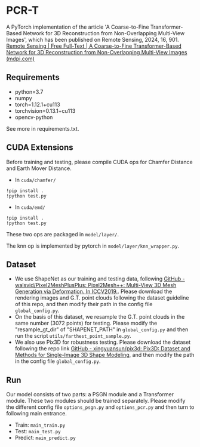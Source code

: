 # PCR-T

A PyTorch implementation of the article 'A Coarse-to-Fine Transformer-Based Network for 3D Reconstruction from Non-Overlapping Multi-View Images', which has been published on Remote Sensing, 2024, 16, 901. [Remote Sensing | Free Full-Text | A Coarse-to-Fine Transformer-Based Network for 3D Reconstruction from Non-Overlapping Multi-View Images (mdpi.com)](https://www.mdpi.com/2072-4292/16/5/901)



## Requirements

- python=3.7
- numpy
- torch=1.12.1+cu113
- torchvision=0.13.1+cu113
- opencv-python

See more in requirements.txt.



## CUDA Extensions

Before training and testing, please compile CUDA ops for Chamfer Distance and Earth Mover Distance.

- In `cuda/chamfer/`

```
!pip install .
!python test.py
```

- In `cuda/emd/`

```
!pip install .
!python test.py
```

These two ops are packaged in `model/layer/`.

The knn op is implemented by pytorch in `model/layer/knn_wrapper.py`.



## Dataset

- We use ShapeNet as our training and testing data, following [GitHub - walsvid/Pixel2MeshPlusPlus: Pixel2Mesh++: Multi-View 3D Mesh Generation via Deformation. In ICCV2019.](https://github.com/walsvid/Pixel2MeshPlusPlus/tree/master). Please download the rendering images and G.T. point clouds following the dataset guideline of this repo, and then modify their path in the config file `global_config.py`.
- On the basis of this dataset, we resample the G.T. point clouds in the same number (3072 points) for testing. Please modify the "resample_gt_dir" of "SHAPENET_PATH" in `global_config.py` and then run the script `utils/farthest_point_sample.py`.
- We also use Pix3D for robustness testing. Please download the dataset following the repo link [GitHub - xingyuansun/pix3d: Pix3D: Dataset and Methods for Single-Image 3D Shape Modeling](https://github.com/xingyuansun/pix3d), and then modify the path in the config file `global_config.py`.



## Run

Our model consists of two parts: a PSGN module and a Transformer module. These two modules should be trained separately. Please modify the different config file `options_psgn.py` and `options_pcr.py` and then turn to following main entrance.

- Train: `main_train.py`
- Test: `main_test.py`
- Predict: `main_predict.py`